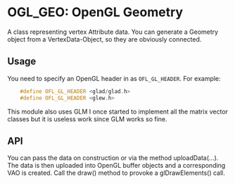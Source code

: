OGL_GEO: OpenGL Geometry
================================================================================
A class representing vertex Attribute data. You can generate a Geometry
object from a VertexData-Object, so they are obviously connected.

Usage
--------------------------------------------------------------------------------
You need to specify an OpenGL header in as `OFL_GL_HEADER`. 
For example:

```cpp
	#define OFL_GL_HEADER <glad/glad.h>  
	#define OFL_GL_HEADER <glew.h>
```

This module also uses GLM I once started to implement all the matrix vector
classes but it is useless work since GLM works so fine.

API
--------------------------------------------------------------------------------
You can pass the data on construction or via the method uploadData(...).
The	data is then uploaded into OpenGL buffer objects and a corresponding
VAO is created.
Call the draw() method to provoke a glDrawElements() call.


